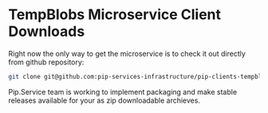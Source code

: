 # TempBlobs Microservice Client Downloads

Right now the only way to get the microservice is to check it out directly from github repository:

```bash
git clone git@github.com:pip-services-infrastructure/pip-clients-tempblobs-node.git
```

Pip.Service team is working to implement packaging and make stable releases available for your 
as zip downloadable archieves.